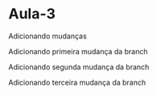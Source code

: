 # Aula-3

Adicionando mudanças

Adicionando primeira mudança da branch

Adicionando segunda mudança da branch

Adicionando terceira mudança da branch